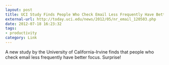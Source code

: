 ```yaml
---
layout: post
title: UCI Study Finds People Who Check Email Less Frequently Have Better Focus
external-url: http://today.uci.edu/news/2012/05/nr_email_120503.php
date: 2012-07-18 16:23:32
tags:
- productivity
category: Link
---
```

A new study by the University of California-Irvine finds that people who check email less frequently have better focus. Surprise!

